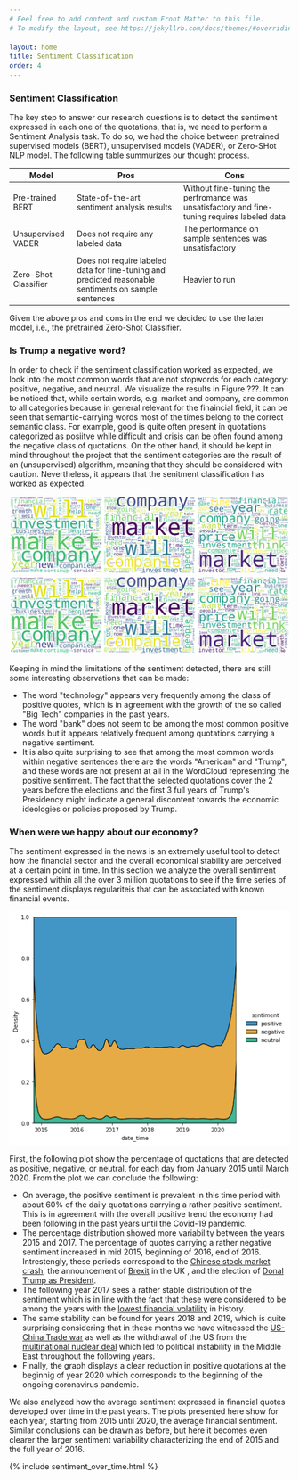 ```yaml
---
# Feel free to add content and custom Front Matter to this file.
# To modify the layout, see https://jekyllrb.com/docs/themes/#overriding-theme-defaults

layout: home
title: Sentiment Classification
order: 4
---
```

### Sentiment Classification
The key step to answer our research questions is to detect the sentiment expressed in each one of the quotations, that is, we need to perform a Sentiment Analysis task. To do so, we had the choice between pretrained supervised models (BERT), unsupervised models (VADER), or Zero-SHot NLP model. The following table summurizes our thought process.

| Model |  Pros |  Cons |
|-------|-------|-------|
| Pre-trained BERT | State-of-the-art sentiment analysis results | Without fine-tuning the perfromance was unsatisfactory and fine-tuning requires labeled data |  
| Unsupervised VADER | Does not require any labeled data | The performance on sample sentences was unsatisfactory|
| Zero-Shot Classifier | Does not require labeled data for fine-tuning and predicted reasonable sentiments on sample sentences | Heavier to run| 

Given the above pros and cons in the end we decided to use the later model, i.e., the pretrained Zero-Shot Classifier.

### Is Trump a negative word?
In order to check if the sentiment classification worked as expected, we look into the most common words that are not stopwords for each category: positive, negative, and neutral. We visualize the results in Figure ???. It can be noticed that, while certain words, e.g. market and company, are common to all categories because in general relevant for the finaincial field, it can be seen that semantic-carrying words most of the times belong to the correct semantic class. For example, good is quite often present in quotations categorized as posiitve while difficult and crisis can be often found among the negative class of quotations. On the other hand, it should be kept in mind throughout the project that the sentiment categories are the result of an (unsupervised) algorithm, meaning that they should be considered with caution. Nevertheless, it appears that the senitment classification has worked as expected. 

[ ![](./images/WordCloud_all.png) ](./images/average_sentiment_time_series.png)
![WordCloud chart of word frequency per sentiment class](./images/WordCloud_all.png "WordCloud chart of word frequency per sentiment class")

Keeping in mind the limitations of the sentiment detected, there are still some interesting observations that can be made:
- The word "technology" appears very frequently among the class of positive quotes, which is in agreement with the growth of the so called "Big Tech" companies in the past years. 
- The word "bank" does not seem to be among the most common positive words but it appears relatively frequent among quotations carrying a negative sentiment.
- It is also quite surprising to see that among the most common words within negative sentences there are the words "American" and "Trump", and these words are not present at all in the WordCloud representing the positive sentiment. The fact that the selected quotations cover the 2 years before the elections and the first 3 full years of Trump's Presidency might indicate a general discontent towards the economic ideologies or policies proposed by Trump. 

### When were we happy about our economy? 
The sentiment expressed in the news is an extremely useful tool to detect how the financial sector and the overall economical stability are perceived at a certain point in time. In this section we analyze the overall sentiment expressed within all the over 3 million quotations to see if the time series of the sentiment displays regulariteis that can be associated with known financial events. 

<p align="center">
  <img src="./images/time_series_sentiment_percentage.png" />
</p>

First, the following plot show the percentage of quotations that are detected as positive, negative, or neutral, for each day from January 2015 until March 2020. From the plot we can conclude the following:
- On average, the positive sentiment is prevalent in this time period with about 60% of the daily quotations carrying a rather positive sentiment. This is in agreement with the overall positive trend the economy had been following in the past years until the Covid-19 pandemic. 
- The percentage distribution showed more variability between the years 2015 and 2017. The percentage of quotes carrying a rather negative sentiment increased in mid 2015, beginning of 2016, end of 2016. Intrestengly, these periods correspond to the [Chinese stock market crash](https://www.reuters.com/article/us-china-stocks-trading-halt-idUSKBN0UI0CU20160104), the announcement of [Brexit](https://www.bloomberg.com/graphics/2016-brexit-referendum/) in the UK , and the election of [Donal Trump as President](https://www.bbc.com/news/election-us-2016-37920175). 
- The following year 2017 sees a rather stable distribution of the sentiment which is in line with the fact that these were considered to be among the years with the [lowest financial volatility](https://finance.yahoo.com/news/p-500-volatility-2017-lowest-113321953.html) in history.
- The same stability can be found for years 2018 and 2019, which is quite surprising considering that in these months we have witnessed the [US-China Trade war](https://www.bbc.com/news/business-45899310) as well as the withdrawal of the US from the [multinational nuclear deal](https://edition.cnn.com/interactive/2020/01/world/us-iran-conflict-timeline-trnd/) which led to political instability in the Middle East throughout the following years. 
- Finally, the graph displays a clear reduction in positive quotations at the beginnig of year 2020 which corresponds to the beginning of the ongoing coronavirus pandemic.

We also analyzed how the average sentiment expressed in financial quotes developed over time in the past years. The plots presented here show for each year, starting from 2015 until 2020, the average financial sentiment. Similar conclusions can be drawn as before, but here it becomes even clearer the larger sentiment variability characterizing the end of 2015 and the full year of 2016.

{% include sentiment_over_time.html %}
